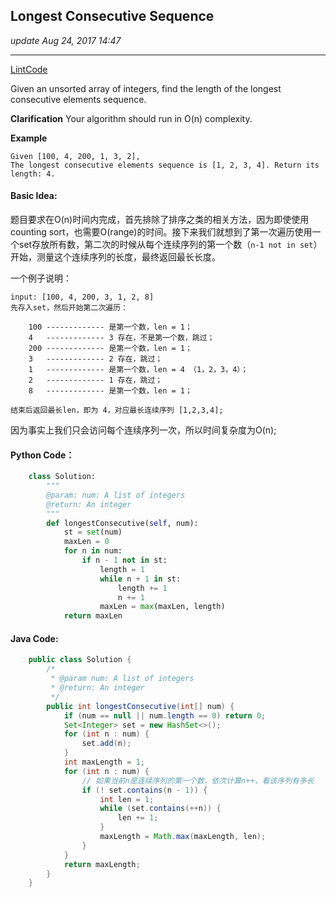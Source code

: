 ## Longest Consecutive Sequence
_update Aug 24, 2017  14:47_

---
[LintCode](http://www.lintcode.com/en/problem/longest-consecutive-sequence/)

Given an unsorted array of integers, find the length of the longest consecutive elements sequence.

**Clarification**
Your algorithm should run in O(n) complexity.

**Example**

    Given [100, 4, 200, 1, 3, 2],
    The longest consecutive elements sequence is [1, 2, 3, 4]. Return its length: 4.
    
#### Basic Idea:
题目要求在O(n)时间内完成，首先排除了排序之类的相关方法，因为即使使用 counting sort，也需要O(range)的时间。接下来我们就想到了第一次遍历使用一个set存放所有数，第二次的时候从每个连续序列的第一个数（`n-1 not in set`）开始，测量这个连续序列的长度，最终返回最长长度。

一个例子说明：

    input: [100, 4, 200, 3, 1, 2, 8]
    先存入set，然后开始第二次遍历：
    
        100 ------------- 是第一个数，len = 1；
        4   ------------- 3 存在，不是第一个数，跳过；
        200 ------------- 是第一个数，len = 1；
        3   ------------- 2 存在，跳过；
        1   ------------- 是第一个数，len = 4 （1，2，3，4）；
        2   ------------- 1 存在，跳过；
        8   ------------- 是第一个数，len = 1；
    
    结束后返回最长len，即为 4，对应最长连续序列 [1,2,3,4];
    
因为事实上我们只会访问每个连续序列一次，所以时间复杂度为O(n);

#### Python Code：
```python
    class Solution:
        """
        @param: num: A list of integers
        @return: An integer
        """
        def longestConsecutive(self, num):
            st = set(num)
            maxLen = 0
            for n in num:
                if n - 1 not in st:
                    length = 1
                    while n + 1 in st:
                        length += 1
                        n += 1
                    maxLen = max(maxLen, length)
            return maxLen
```
#### Java Code:
```java
    public class Solution {
        /*
         * @param num: A list of integers
         * @return: An integer
         */
        public int longestConsecutive(int[] num) {
            if (num == null || num.length == 0) return 0;
            Set<Integer> set = new HashSet<>();
            for (int n : num) {
                set.add(n);
            }
            int maxLength = 1;
            for (int n : num) {
                // 如果当前n是连续序列的第一个数，依次计算n++，看该序列有多长
                if (! set.contains(n - 1)) {
                    int len = 1;
                    while (set.contains(++n)) {
                        len += 1;
                    }
                    maxLength = Math.max(maxLength, len);
                }
            }
            return maxLength;
        }
    }
```
